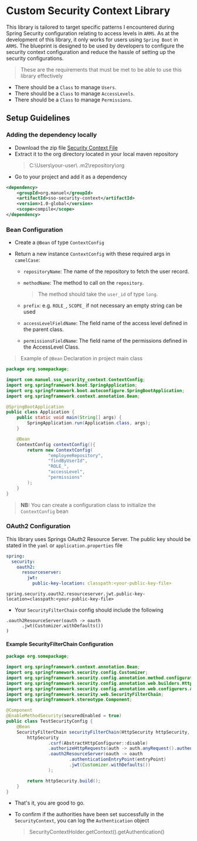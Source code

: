 # Custom Security Context Library
This library is tailored to target specific patterns I encountered during Spring Security configuration relating to access levels in `ARMS`.
As at the development of this library, it only works for users using `Spring Boot` in `ARMS`.
The blueprint is designed to be used by developers to configure the security context configuration and reduce the hassle of setting up the security configurations.

> These are the requirements that must be met to be able to use this library effectively

- There should be a `Class` to manage `Users`.
- There should be a `Class` to manage `AccessLevels`.
- There should be a `Class` to manage `Permissions`.


## Setup Guidelines
### Adding the dependency locally

- Download the zip file [Security Context File](https://github.com/manuel-larbi/sso-security-context-library/releases/download/v1.0-beta/1.0-global.zip)
- Extract it to the org directory located in your local maven repository 
    > C:\Users\your-user\ .m2\repository\org
- Go to your project and add it as a dependency
```xml
<dependency>
    <groupId>org.manuel</groupId>
    <artifactId>sso-security-context</artifactId>
    <version>1.0-global</version>
    <scope>compile</scope>
</dependency>
```

### Bean Configuration

- Create a `@Bean` of type `ContextConfig`

- Return a new instance `ContextConfig` with these required args in `camelCase`:
  - `repositoryName`: The name of the repository to fetch the user record.
  
  - `methodName`: The method to call on the `repository`.
    > The method should take the `user_id` of type `long`.
  - `prefix`: e.g. `ROLE_`, `SCOPE_` if not necessary an empty string can be used
  
  - `accessLevelFieldName`:  The field name of the access level defined in the parent class.

  - `permissionsFieldName`: The field name of the permissions defined in the AccessLevel Class.

> Example of `@Bean` Declaration in project main class
```java
package org.somepackage;

import com.manuel.sso_security_context.ContextConfig;
import org.springframework.boot.SpringApplication;
import org.springframework.boot.autoconfigure.SpringBootApplication;
import org.springframework.context.annotation.Bean;

@SpringBootApplication
public class Application {
    public static void main(String[] args) {
        SpringApplication.run(Application.class, args);
    }

    @Bean
    ContextConfig contextConfig(){
        return new ContextConfig(
                "employeeRepository",
                "findByUserId",
                "ROLE_",
                "accessLevel",
                "permissions"
        );
    }
}
```

> **NB:** You can create a configuration class to initialize the `ContextConfig` bean

### OAuth2 Configuration

This library uses Springs OAuth2 Resource Server. The public key should be stated in the `yaml` or `application.properties` file

```yaml
spring:
  security:
    oauth2:
      resourceserver:
        jwt:
          public-key-location: classpath:<your-public-key-file>
```
```
spring.security.oauth2.resourceserver.jwt.public-key-location=classpath:<your-public-key-file>
```

- Your `SecurityFilterChain` config should include the following
```
.oauth2ResourceServer(oauth -> oauth
      .jwt(Customizer.withDefaults())
)
```

#### Example SecurityFilterChain Configuration
```java
package org.somepackage;

import org.springframework.context.annotation.Bean;
import org.springframework.security.config.Customizer;
import org.springframework.security.config.annotation.method.configuration.EnableMethodSecurity;
import org.springframework.security.config.annotation.web.builders.HttpSecurity;
import org.springframework.security.config.annotation.web.configurers.AbstractHttpConfigurer;
import org.springframework.security.web.SecurityFilterChain;
import org.springframework.stereotype.Component;

@Component
@EnableMethodSecurity(securedEnabled = true)
public class TestSecurityConfig {
    @Bean
    SecurityFilterChain securityFilterChain(HttpSecurity httpSecurity, TestAuthenticationEntryPoint entryPoint) throws Exception {
        httpSecurity
                .csrf(AbstractHttpConfigurer::disable)
                .authorizeHttpRequests(auth -> auth.anyRequest().authenticated())
                .oauth2ResourceServer(oauth -> oauth
                        .authenticationEntryPoint(entryPoint)
                        .jwt(Customizer.withDefaults())
                );

        return httpSecurity.build();
    }
}
```

- That's it, you are good to go.

- To confirm if the authorities have been set successfully in the `SecurityContext`, you can log the `Authentication` object
    > SecurityContextHolder.getContext().getAuthentication()
